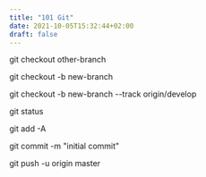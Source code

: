 ```yaml
---
title: "101 Git"
date: 2021-10-05T15:32:44+02:00
draft: false
---
```


git checkout other-branch

git checkout -b new-branch

git checkout -b new-branch --track origin/develop

git status 

git add -A

git commit -m "initial commit"

git push -u origin master